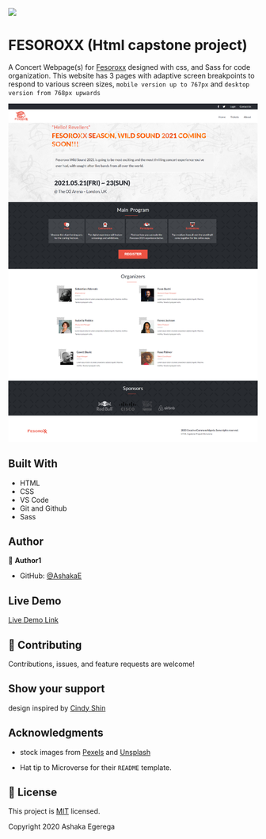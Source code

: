![](https://img.shields.io/badge/Microverse-blueviolet)

# FESOROXX (Html capstone project)

A Concert Webpage(s) for [Fesoroxx](https://ashakae.github.io/ferox-sonus/) designed with css, and Sass for code organization. This website has 3 pages with adaptive screen breakpoints to respond to various screen sizes, `mobile version up to 767px` and `desktop version from 768px upwards`

![Screenshot of Fesoroxx Home page](app-screenshot.jpg)

## Built With

- HTML
- CSS
- VS Code
- Git and Github
- Sass


## Author

👤 **Author1**

- GitHub: [@AshakaE](https://github.com/AshakaE)


## Live Demo

[Live Demo Link](https://ashakae.github.io/ferox-sonus/)


## 🤝 Contributing

Contributions, issues, and feature requests are welcome!

## Show your support

design inspired by [Cindy Shin](https://www.behance.net/gallery/29845175/CC-Global-Summit-2015)

## Acknowledgments

- stock images from [Pexels](https://www.pexels.com) and [Unsplash](https://unsplash.com)

- Hat tip to Microverse for their `README` template.

## 📝 License

This project is [MIT](https://opensource.org/licenses/MIT) licensed.

Copyright 2020 Ashaka Egerega 